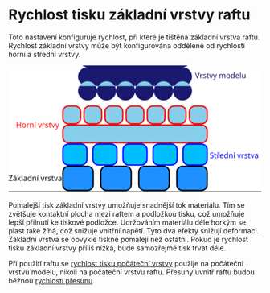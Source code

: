 Rychlost tisku základní vrstvy raftu
====
Toto nastavení konfiguruje rychlost, při které je tištěna základní vrstva raftu. Rychlost základní vrstvy může být konfigurována odděleně od rychlosti horní a střední vrstvy.

![Kde je umístěna základní vrstva raftu](../images/raft_dimensions_simplified_cs.svg)

Pomalejší tisk základní vrstvy umožňuje snadnější tok materiálu. Tím se zvětšuje kontaktní plocha mezi raftem a podložkou tisku, což umožňuje lepší přilnutí ke tiskové podložce. Udržováním materiálu déle horkým se plast také žíhá, což snižuje vnitřní napětí. Tyto dva efekty snižují deformaci. Základní vrstva se obvykle tiskne pomaleji než ostatní. Pokud je rychlost tisku základní vrstvy příliš nízká, bude samozřejmě tisk trvat déle.

Při použití raftu se [rychlost tisku počáteční vrstvy](../speed/speed_print_layer_0.md) použije na počáteční vrstvu modelu, nikoli na počáteční vrstvu raftu. Přesuny uvnitř raftu budou běžnou [rychlostí přesunu](../speed/speed_travel.md).